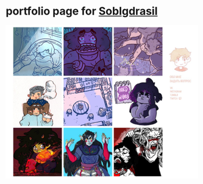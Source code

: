 # portfolio page for [SobIgdrasil](https://vk.com/avia_salat)
![site preview](https://github.com/iron-cherep/sob-portfolio/raw/develop/img/preview.jpg)
